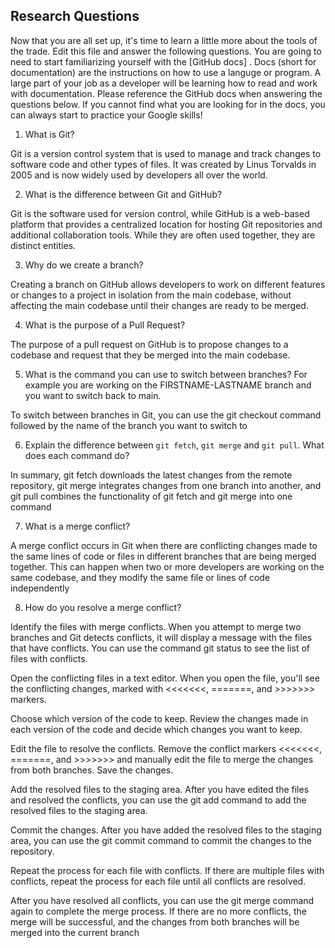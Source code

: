 ## Research Questions 

Now that you are all set up, it's time to learn a little more about the tools of the trade. Edit this file and answer the following questions. You are going to need to start familiarizing yourself with the [GitHub docs] . Docs (short for documentation) are the instructions on how to use a languge or program. A large part of your job as a developer will be learning how to read and work with documentation. Please reference the GitHub docs when answering the questions below. If you cannot find what you are looking for in the docs, you can always start to practice your Google skills!

1. What is Git?

Git is a version control system that is used to manage and track changes to software code and other types of files. It was created by Linus Torvalds in 2005 and is now widely used by developers all over the world.

2. What is the difference between Git and GitHub?

Git is the software used for version control, while GitHub is a web-based platform that provides a centralized location for hosting Git repositories and additional collaboration tools. While they are often used together, they are distinct entities.

3. Why do we create a branch?

Creating a branch on GitHub allows developers to work on different features or changes to a project in isolation from the main codebase, without affecting the main codebase until their changes are ready to be merged.

4. What is the purpose of a Pull Request?

The purpose of a pull request on GitHub is to propose changes to a codebase and request that they be merged into the main codebase.

5. What is the command you can use to switch between branches? For example you are working on the FIRSTNAME-LASTNAME branch and you want to switch back to main.

To switch between branches in Git, you can use the git checkout command followed by the name of the branch you want to switch to

6. Explain the difference between `git fetch`, `git merge` and `git pull`. What does each command do?

In summary, git fetch downloads the latest changes from the remote repository, git merge integrates changes from one branch into another, and git pull combines the functionality of git fetch and git merge into one command

7. What is a merge conflict?

A merge conflict occurs in Git when there are conflicting changes made to the same lines of code or files in different branches that are being merged together. This can happen when two or more developers are working on the same codebase, and they modify the same file or lines of code independently

8. How do you resolve a merge conflict?

Identify the files with merge conflicts. When you attempt to merge two branches and Git detects conflicts, it will display a message with the files that have conflicts. You can use the command git status to see the list of files with conflicts.

Open the conflicting files in a text editor. When you open the file, you'll see the conflicting changes, marked with <<<<<<<, =======, and >>>>>>> markers.

Choose which version of the code to keep. Review the changes made in each version of the code and decide which changes you want to keep.

Edit the file to resolve the conflicts. Remove the conflict markers <<<<<<<, =======, and >>>>>>> and manually edit the file to merge the changes from both branches. Save the changes.

Add the resolved files to the staging area. After you have edited the files and resolved the conflicts, you can use the git add command to add the resolved files to the staging area.

Commit the changes. After you have added the resolved files to the staging area, you can use the git commit command to commit the changes to the repository.

Repeat the process for each file with conflicts. If there are multiple files with conflicts, repeat the process for each file until all conflicts are resolved.

After you have resolved all conflicts, you can use the git merge command again to complete the merge process. If there are no more conflicts, the merge will be successful, and the changes from both branches will be merged into the current branch
